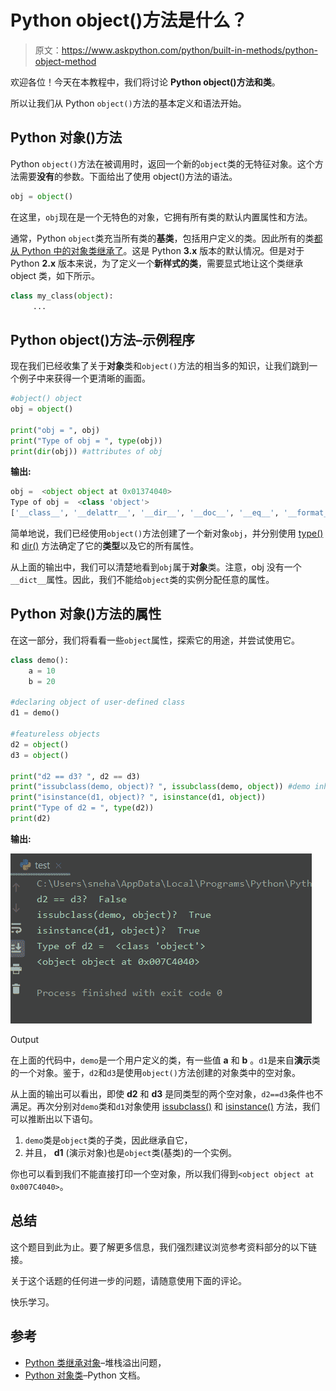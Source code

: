 # Python object()方法是什么？

> 原文：<https://www.askpython.com/python/built-in-methods/python-object-method>

欢迎各位！今天在本教程中，我们将讨论 **Python object()方法和类**。

所以让我们从 Python `object()`方法的基本定义和语法开始。

## **Python 对象**()方法

Python `object()`方法在被调用时，返回一个新的`object`类的无特征对象。这个方法需要**没有**的参数。下面给出了使用 object()方法的语法。

```py
obj = object()

```

在这里，`obj`现在是一个无特色的对象，它拥有所有类的默认内置属性和方法。

通常，Python `object`类充当所有类的**基类**，包括用户定义的类。因此所有的类[都从 Python 中的对象类继承了](https://www.askpython.com/python/oops/inheritance-in-python)。这是 Python **3.x** 版本的默认情况。但是对于 Python **2.x** 版本来说，为了定义一个**新样式的类**，需要显式地让这个类继承 object 类，如下所示。

```py
class my_class(object):
     ...

```

## Python object()方法–示例程序

现在我们已经收集了关于**对象**类和`object()`方法的相当多的知识，让我们跳到一个例子中来获得一个更清晰的画面。

```py
#object() object
obj = object()

print("obj = ", obj)
print("Type of obj = ", type(obj))
print(dir(obj)) #attributes of obj

```

**输出:**

```py
obj =  <object object at 0x01374040>
Type of obj =  <class 'object'>
['__class__', '__delattr__', '__dir__', '__doc__', '__eq__', '__format__', '__ge__', '__getattribute__', '__gt__', '__hash__', '__init__', '__init_subclass__', '__le__', '__lt__', '__ne__', '__new__', '__reduce__', '__reduce_ex__', '__repr__', '__setattr__', '__sizeof__', '__str__', '__subclasshook__']

```

简单地说，我们已经使用`object()`方法创建了一个新对象`obj`，并分别使用 [type()](https://www.askpython.com/python/built-in-methods/python-type-function) 和 [dir()](https://www.askpython.com/python/built-in-methods/python-dir-method) 方法确定了它的**类型**以及它的所有属性。

从上面的输出中，我们可以清楚地看到`obj`属于**对象**类。注意，obj 没有一个`__dict__`属性。因此，我们不能给`object`类的实例分配任意的属性。

## Python 对象()方法的属性

在这一部分，我们将看看一些`object`属性，探索它的用途，并尝试使用它。

```py
class demo():
    a = 10
    b = 20

#declaring object of user-defined class
d1 = demo()

#featureless objects
d2 = object() 
d3 = object()

print("d2 == d3? ", d2 == d3)
print("issubclass(demo, object)? ", issubclass(demo, object)) #demo inherites from object class
print("isinstance(d1, object)? ", isinstance(d1, object))
print("Type of d2 = ", type(d2))
print(d2)

```

**输出:**

![Object Output](img/209c7afde2df365803c481324d982c24.png)

Output

在上面的代码中，`demo`是一个用户定义的类，有一些值 **a** 和 **b** 。`d1`是来自**演示**类的一个对象。鉴于，`d2`和`d3`是使用`object()`方法创建的对象类中的空对象。

从上面的输出可以看出，即使 **d2** 和 **d3** 是同类型的两个空对象，`d2==d3`条件也不满足。再次分别对`demo`类和`d1`对象使用 [issubclass()](https://www.askpython.com/python/built-in-methods/python-issubclass-method) 和 [isinstance()](https://www.askpython.com/python/built-in-methods/python-isinstance) 方法，我们可以推断出以下语句。

1.  `demo`类是`object`类的子类，因此继承自它，
2.  并且， **d1** (演示对象)也是`object`类(基类)的一个实例。

你也可以看到我们不能直接打印一个空对象，所以我们得到`<object object at 0x007C4040>`。

## 总结

这个题目到此为止。要了解更多信息，我们强烈建议浏览参考资料部分的以下链接。

关于这个话题的任何进一步的问题，请随意使用下面的评论。

快乐学习。

## 参考

*   [Python 类继承对象](https://stackoverflow.com/questions/4015417/why-do-python-classes-inherit-object)–堆栈溢出问题，
*   [Python 对象类](https://docs.python.org/3/library/functions.html?highlight=object#object)–Python 文档。